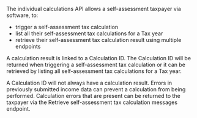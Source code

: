 The individual calculations API allows a self-assessment taxpayer via software, to:
- trigger a self-assessment tax calculation
- list all their self-assessment tax calculations for a Tax year
- retrieve their self-assessment tax calculation result using multiple endpoints

A calculation result is linked to a Calculation ID. The Calculation ID will be returned when triggering a self-assessment tax calculation or it can be retrieved by listing all self-assessment tax calculations for a Tax year.

A Calculation ID will not always have a calculation result. Errors in previously submitted income data can prevent a calculation from being performed. Calculation errors that are present can be returned to the taxpayer via the Retrieve self-assessment tax calculation messages endpoint.